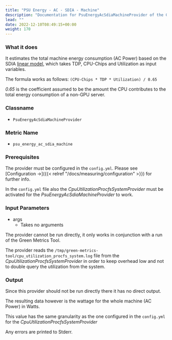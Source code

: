 ```yaml
---
title: "PSU Energy - AC - SDIA - Machine"
description: "Documentation for PsuEnergyAcSdiaMachineProvider of the Green Metrics Tool"
lead: ""
date: 2022-12-10T08:49:15+00:00
weight: 170
---
```


### What it does

It estimates the total machine energy consumption (AC Power) based on the SDIA
[linear model](https://docs.google.com/spreadsheets/d/1uCQVs8mVgfu6fcQLEttDgfqPzhCm1yuf19_9RUDuU6w/edit#gid=1126994188), which takes TDP, CPU-Chips and Utilization as input variables.

The formula works as follows:
`(CPU-Chips * TDP * Utilization) / 0.65`

*0.65* is the coefficient assumed to be the amount the CPU contributes to the
total energy consumption of a non-GPU server.

### Classname

- `PsuEnergyAcSdiaMachineProvider`

### Metric Name

- `psu_energy_ac_sdia_machine`


### Prerequisites

The provider must be configured in the `config.yml`. Please see [Configuration →]({{< relref "/docs/measuring/configuration" >}})
for further info.

In the `config.yml` file also the *CpuUtilizationProcfsSystemProvider* must be activated
 for the *PsuEnergyAcSdiaMachineProvider* to work.

### Input Parameters

- args
    - Takes no arguments

The provider cannot be run directly, it only works in conjunction with a run
of the Green Metrics Tool.

The provider reads the `/tmp/green-metrics-tool/cpu_utilization_procfs_system.log` file
from the *CpuUtilizationProcfsSystemProvider* in order to keep overhead low and
not to double query the utilization from the system.

### Output

Since this provider should not be run directly there it has no direct output.

The resulting data however is the wattage for the whole machine (AC Power) in Watts.

This value has the same granularity as the one configured in the `config.yml` for the
*CpuUtilizationProcfsSystemProvider*

Any errors are printed to Stderr.

